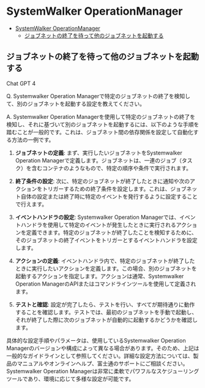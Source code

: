 # SystemWalker OperationManager

- [SystemWalker OperationManager](#systemwalker-operationmanager)
  - [ジョブネットの終了を待って他のジョブネットを起動する](#ジョブネットの終了を待って他のジョブネットを起動する)

## ジョブネットの終了を待って他のジョブネットを起動する

Chat GPT 4

Q. Systemwalker Operation Managerで特定のジョブネットの終了を検知して、別のジョブネットを起動する設定を教えてください。

A. Systemwalker Operation Managerを使用して特定のジョブネットの終了を検知し、それに基づいて別のジョブネットを起動するには、以下のような手順を踏むことが一般的です。これは、ジョブネット間の依存関係を設定して自動化する方法の一例です。

1. **ジョブネットの定義**: まず、実行したいジョブネットをSystemwalker Operation Managerで定義します。ジョブネットは、一連のジョブ（タスク）を含むコンテナのようなもので、特定の順序や条件で実行されます。

2. **終了条件の設定**: 次に、特定のジョブネットが終了したときに通知や次のアクションをトリガーするための終了条件を設定します。これは、ジョブネット自体の設定または終了時に特定のイベントを発行するように設定することで行えます。

3. **イベントハンドラの設定**: Systemwalker Operation Managerでは、イベントハンドラを使用して特定のイベントが発生したときに実行されるアクションを定義できます。特定のジョブネットが終了したことを検知するために、そのジョブネットの終了イベントをトリガーとするイベントハンドラを設定します。

4. **アクションの定義**: イベントハンドラ内で、特定のジョブネットが終了したときに実行したいアクションを定義します。この場合、別のジョブネットを起動するアクションを指定します。アクションは通常、Systemwalker Operation ManagerのAPIまたはコマンドラインツールを使用して定義されます。

5. **テストと確認**: 設定が完了したら、テストを行い、すべてが期待通りに動作することを確認します。テストでは、最初のジョブネットを手動で起動し、それが終了した際に次のジョブネットが自動的に起動するかどうかを確認します。

具体的な設定手順やパラメータは、使用しているSystemwalker Operation Managerのバージョンや構成によって異なる場合があります。そのため、上記は一般的なガイドラインとして参照してください。詳細な設定方法については、製品のマニュアルやオンラインヘルプ、富士通のサポートにご相談ください。Systemwalker Operation Managerは非常に柔軟でパワフルなスケジューリングツールであり、環境に応じて多様な設定が可能です。